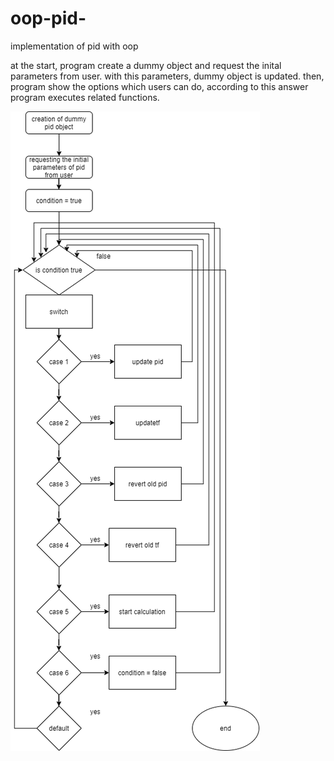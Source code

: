 # oop-pid-
implementation of pid with oop

at the start, program create a dummy object and request the inital parameters from user. with this parameters, dummy object is updated. then, program show the options which users can do, according to this answer program executes related functions.

![flow diagram](https://github.com/hikmetguler/oop-pid-/blob/master/flow%20diagram.png)
